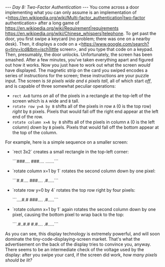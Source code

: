 *--- Day 8: Two-Factor Authentication ---*
You come across a door implementing what you can only assume is an implementation of <https://en.wikipedia.org/wiki/Multi-factor_authentication|two-factor authentication> after a long game of <https://en.wikipedia.org/wiki/Requirement|requirements> <https://en.wikipedia.org/wiki/Chinese_whispers|telephone>.
To get past the door, you first swipe a keycard (no problem; there was one on a nearby desk). Then, it displays a code on a <https://www.google.com/search?q=tiny+lcd&tbm=isch|little screen>, and you type that code on a keypad. Then, presumably, the door unlocks.
Unfortunately, the screen has been smashed. After a few minutes, you've taken everything apart and figured out how it works. Now you just have to work out what the screen _would_ have displayed.
The magnetic strip on the card you swiped encodes a series of instructions for the screen; these instructions are your puzzle input. The screen is _`50` pixels wide and `6` pixels tall_, all of which start _off_, and is capable of three somewhat peculiar operations:

- `rect AxB` turns _on_ all of the pixels in a rectangle at the top-left of the screen which is `A` wide and `B` tall.
- `rotate row y=A by B` shifts all of the pixels in row `A` (0 is the top row) _right_ by `B` pixels. Pixels that would fall off the right end appear at the left end of the row.
- `rotate column x=A by B` shifts all of the pixels in column `A` (0 is the left column) _down_ by `B` pixels. Pixels that would fall off the bottom appear at the top of the column.

For example, here is a simple sequence on a smaller screen:

- <p>`rect 3x2` creates a small rectangle in the top-left corner:</p>```###.... ###.... .......```
- <p>`rotate column x=1 by 1` rotates the second column down by one pixel:</p>```#.#.... ###.... .#.....```
- <p>`rotate row y=0 by 4` rotates the top row right by four pixels:</p>```....#.# ###.... .#.....```
- <p>`rotate column x=1 by 1` again rotates the second column down by one pixel, causing the bottom pixel to wrap back to the top:</p>```.#..#.# #.#.... .#.....```

As you can see, this display technology is extremely powerful, and will soon dominate the tiny-code-displaying-screen market.  That's what the advertisement on the back of the display tries to convince you, anyway.
There seems to be an intermediate check of the voltage used by the display: after you swipe your card, if the screen did work, _how many pixels should be lit?_

